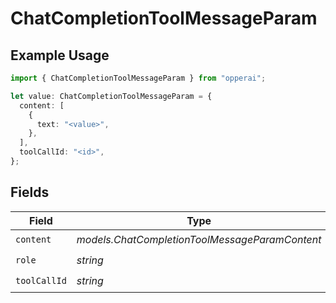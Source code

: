 # ChatCompletionToolMessageParam

## Example Usage

```typescript
import { ChatCompletionToolMessageParam } from "opperai";

let value: ChatCompletionToolMessageParam = {
  content: [
    {
      text: "<value>",
    },
  ],
  toolCallId: "<id>",
};
```

## Fields

| Field                                          | Type                                           | Required                                       | Description                                    |
| ---------------------------------------------- | ---------------------------------------------- | ---------------------------------------------- | ---------------------------------------------- |
| `content`                                      | *models.ChatCompletionToolMessageParamContent* | :heavy_check_mark:                             | N/A                                            |
| `role`                                         | *string*                                       | :heavy_check_mark:                             | N/A                                            |
| `toolCallId`                                   | *string*                                       | :heavy_check_mark:                             | N/A                                            |